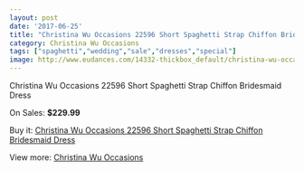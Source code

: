 ```yaml
---
layout: post
date: '2017-06-25'
title: "Christina Wu Occasions 22596 Short Spaghetti Strap Chiffon Bridesmaid Dress"
category: Christina Wu Occasions
tags: ["spaghetti","wedding","sale","dresses","special"]
image: http://www.eudances.com/14332-thickbox_default/christina-wu-occasions-22596-short-spaghetti-strap-chiffon-bridesmaid-dress.jpg
---
```

Christina Wu Occasions 22596 Short Spaghetti Strap Chiffon Bridesmaid Dress

On Sales: **$229.99**
<a href="https://www.eudances.com/en/christina-wu-occasions/4302-christina-wu-occasions-22596-short-spaghetti-strap-chiffon-bridesmaid-dress.html"><amp-img layout="responsive" width="600" height="600" src="//www.eudances.com/14332-thickbox_default/christina-wu-occasions-22596-short-spaghetti-strap-chiffon-bridesmaid-dress.jpg" alt="Christina Wu Occasions 22596 Short Spaghetti Strap Chiffon Bridesmaid Dress 0" /></a>
<a href="https://www.eudances.com/en/christina-wu-occasions/4302-christina-wu-occasions-22596-short-spaghetti-strap-chiffon-bridesmaid-dress.html"><amp-img layout="responsive" width="600" height="600" src="//www.eudances.com/14335-thickbox_default/christina-wu-occasions-22596-short-spaghetti-strap-chiffon-bridesmaid-dress.jpg" alt="Christina Wu Occasions 22596 Short Spaghetti Strap Chiffon Bridesmaid Dress 1" /></a>
<a href="https://www.eudances.com/en/christina-wu-occasions/4302-christina-wu-occasions-22596-short-spaghetti-strap-chiffon-bridesmaid-dress.html"><amp-img layout="responsive" width="600" height="600" src="//www.eudances.com/14334-thickbox_default/christina-wu-occasions-22596-short-spaghetti-strap-chiffon-bridesmaid-dress.jpg" alt="Christina Wu Occasions 22596 Short Spaghetti Strap Chiffon Bridesmaid Dress 2" /></a>
<a href="https://www.eudances.com/en/christina-wu-occasions/4302-christina-wu-occasions-22596-short-spaghetti-strap-chiffon-bridesmaid-dress.html"><amp-img layout="responsive" width="600" height="600" src="//www.eudances.com/14333-thickbox_default/christina-wu-occasions-22596-short-spaghetti-strap-chiffon-bridesmaid-dress.jpg" alt="Christina Wu Occasions 22596 Short Spaghetti Strap Chiffon Bridesmaid Dress 3" /></a>

Buy it: [Christina Wu Occasions 22596 Short Spaghetti Strap Chiffon Bridesmaid Dress](https://www.eudances.com/en/christina-wu-occasions/4302-christina-wu-occasions-22596-short-spaghetti-strap-chiffon-bridesmaid-dress.html "Christina Wu Occasions 22596 Short Spaghetti Strap Chiffon Bridesmaid Dress")

View more: [Christina Wu Occasions](https://www.eudances.com/en/59-christina-wu-occasions "Christina Wu Occasions")